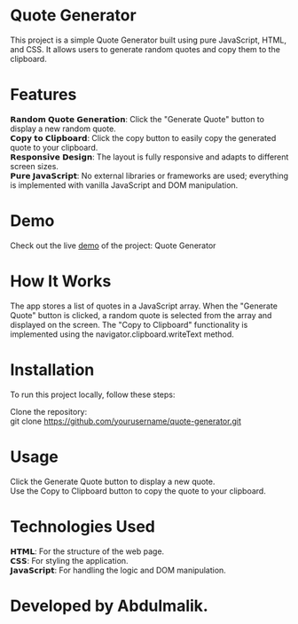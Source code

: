 # Quote Generator
This project is a simple Quote Generator built using pure JavaScript, HTML, and CSS. It allows users to generate random quotes and copy them to the clipboard.

# Features
𝗥𝗮𝗻𝗱𝗼𝗺 𝗤𝘂𝗼𝘁𝗲 𝗚𝗲𝗻𝗲𝗿𝗮𝘁𝗶𝗼𝗻: Click the "Generate Quote" button to display a new random quote.<br>
𝗖𝗼𝗽𝘆 𝘁𝗼 𝗖𝗹𝗶𝗽𝗯𝗼𝗮𝗿𝗱: Click the copy button to easily copy the generated quote to your clipboard.<br>
𝗥𝗲𝘀𝗽𝗼𝗻𝘀𝗶𝘃𝗲 𝗗𝗲𝘀𝗶𝗴𝗻: The layout is fully responsive and adapts to different screen sizes.<br>
𝗣𝘂𝗿𝗲 𝗝𝗮𝘃𝗮𝗦𝗰𝗿𝗶𝗽𝘁: No external libraries or frameworks are used; everything is implemented with vanilla JavaScript and DOM manipulation.<br>

# Demo
Check out the live [demo](https://genrandomquote.netlify.app/) of the project: Quote Generator <br>

# How It Works
The app stores a list of quotes in a JavaScript array. When the "Generate Quote" button is clicked, a random quote is selected from the array and displayed on the screen. The "Copy to Clipboard" functionality is implemented using the navigator.clipboard.writeText method.<br>

# Installation
To run this project locally, follow these steps:<br>

Clone the repository:
<br>
git clone https://github.com/yourusername/quote-generator.git

# Usage
Click the Generate Quote button to display a new quote.<br>
Use the Copy to Clipboard button to copy the quote to your clipboard.<br>

# Technologies Used
𝗛𝗧𝗠𝗟: For the structure of the web page. <br>
𝗖𝗦𝗦: For styling the application. <br>
𝗝𝗮𝘃𝗮𝗦𝗰𝗿𝗶𝗽𝘁: For handling the logic and DOM manipulation. <br>


# Developed by Abdulmalik.
